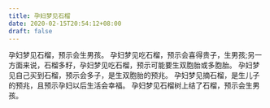 ```yaml
---
title: 孕妇梦见石榴
date: 2020-02-15T20:54:12+08:00
draft: false
---
```


孕妇梦见石榴，预示会生男孩。
孕妇梦见吃石榴，预示会喜得贵子，生男孩;另一方面来说，石榴多籽，孕妇梦见吃石榴，预示可能要生双胞胎或多胞胎。
孕妇梦见自己买到石榴，预示会多子，是生双胞胎的预兆。
孕妇梦见摘石榴，是生儿子的预兆，且预示孕妇以后生活会幸福。
孕妇梦见石榴树上结了石榴，预示会生男孩。